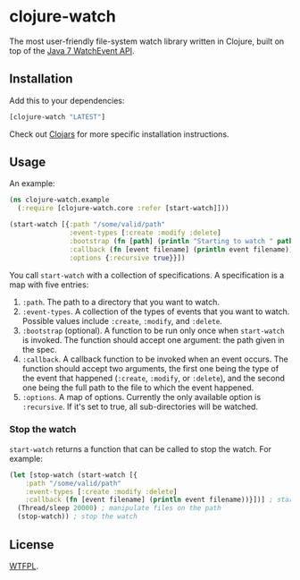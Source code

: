 # clojure-watch

The most user-friendly file-system watch library written in Clojure, built on top of the [Java 7 WatchEvent API](http://docs.oracle.com/javase/tutorial/essential/io/notification.html).

## Installation

Add this to your dependencies:

```clojure
[clojure-watch "LATEST"]
```

Check out [Clojars](https://clojars.org/clojure-watch) for more specific installation instructions. 

## Usage

An example:

```clojure
(ns clojure-watch.example
  (:require [clojure-watch.core :refer [start-watch]]))

(start-watch [{:path "/some/valid/path"
               :event-types [:create :modify :delete]
               :bootstrap (fn [path] (println "Starting to watch " path))
               :callback (fn [event filename] (println event filename))
               :options {:recursive true}}])
```

You call `start-watch` with a collection of specifications.  A specification is a map with five entries:

1. `:path`.  The path to a directory that you want to watch.
2. `:event-types`.  A collection of the types of events that you want to watch.  Possible values include `:create`, `:modify`, and `:delete`.
3. `:bootstrap` (optional).  A function to be run only once when `start-watch` is invoked.  The function should accept one argument: the path given in the spec.
4. `:callback`.  A callback function to be invoked when an event occurs.  The function should accept two arguments, the first one being the type of the event that happened (`:create`, `:modify`, or `:delete`), and the second one being the full path to the file to which the event happened.
5. `:options`.  A map of options.  Currently the only available option is `:recursive`.  If it's set to true, all sub-directories will be watched.

### Stop the watch

`start-watch` returns a function that can be called to stop the watch.  For example:

```clojure
(let [stop-watch (start-watch [{
    :path "/some/valid/path"
    :event-types [:create :modify :delete]
    :callback (fn [event filename] (println event filename))}])] ; start the watch
  (Thread/sleep 20000) ; manipulate files on the path
  (stop-watch)) ; stop the watch
  ```

## License

[WTFPL](http://www.wtfpl.net/).

